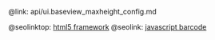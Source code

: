 @link: api/ui.baseview_maxheight_config.md

@seolinktop: [html5 framework](https://webix.com)
@seolink: [javascript barcode](https://webix.com/widget/barcode/)